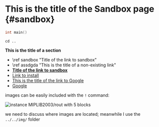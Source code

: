 # This is the title of the Sandbox page {#sandbox}
<!-- The very first line of the .md document should be the page title and {# name of the site} 
     #sandbox is the name of this site. Needed when making a link to this site. -->

<!-- This is a piece of code. C indicates that C language syntax is recognized. -->
```C
int main() 
```
<!-- This is a piece of inline code. -->
`cd ..`

**This is the title of a section**
- \ref sandbox      "Title of the link to sandbox"
- \ref assdgda      "This is the title of a non-existing link"
- [**Title of the link to sandbox**](sandbox.html)
- [Link to install](INSTALL.html)
- [This is the title of the link to Google](https://www.google.com)
- <a href="https://www.google.com">Google</a>

images can be easily included with the `!` command:

![instance MIPLIB2003/rout with 5 blocks](../../img/rout-cC-5.png)

we need to discuss where images are located; meanwhile I use the `../../img/` folder
